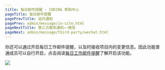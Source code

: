 ```yaml
---
title: 每日邮件提醒 - CODING 帮助中心
pageTitle: 每日邮件提醒
pagePrevTitle: 站内通知
pagePrev: admin/message/in-site.html
pageNextTitle: 第三方服务通知——微信
pageNext: admin/message/third-party/wechat.html
---
```


你还可以通过开启每日工作邮件提醒，以及时接收项目内的变更信息。因此功能普通成员可以自行开启，点击阅读[每日工作邮件提醒](/docs/project-settings/basic.html#email-reminder)了解开启该功能。

![](https://help-assets.codehub.cn/enterprise/20200417154352.png)

